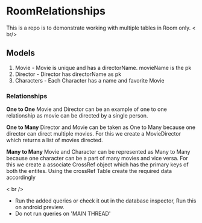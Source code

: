 # RoomRelationships

This is a repo is to demonstrate working with multiple tables in Room only.
 < br/>
 
 ## Models
 
 1. Movie - Movie is unique and has a directorName. movieName is the pk
 2. Director - Director has directorName as pk
 3. Characters - Each Character has a name and favorite Movie
 
 ### Relationships
 
 **One to One** 
 Movie and Director can be an example of one to one relationship as movie can be directed by a single person.
      
 **One to Many**
 Director and Movie can be taken as One to Many because one director can direct multiple movies. For this we create a MovieDirector which returns a list of movies directed.
 
 **Many to Many**
 Movie and Character can be represented as Many to Many because one character can be a part of many movies and vice versa. 
 For this we create a associate CrossRef object which has the primary keys of both the entites. Using the crossRef Table create the required data accordingly
 
 < br />
 - Run the added queries or check it out in the database inspector, Run this on android preview.
 - Do not run queries on 'MAIN THREAD'
  
    
